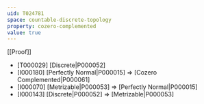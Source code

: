 ```yaml
---
uid: T024781
space: countable-discrete-topology
property: cozero-complemented
value: true
---
```

[[Proof]]

* [T000029] [Discrete|P000052]
* [I000180] [Perfectly Normal|P000015] => [Cozero Complemented|P000061]
* [I000070] [Metrizable|P000053] => [Perfectly Normal|P000015]
* [I000143] [Discrete|P000052] => [Metrizable|P000053]

